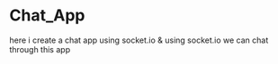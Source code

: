 # Chat_App
here i create a chat app using socket.io &amp; using socket.io we can chat through this app
